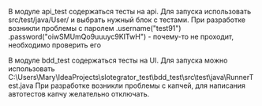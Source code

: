 В модуле api_test содержаться тесты на api. Для запуска использовать src/test/java/User/ и выбрать нужный блок с тестами. При разработке возникли проблемы с паролем .username("test91") .password("oiwSMUmQo9uuuyc9KITwH") - почему-то не проходит, необходимо проверить его

В модуле bdd_test содержаться тесты на UI. Для запуска можно использовать C:\Users\Mary\IdeaProjects\slotegrator_test\bdd_test\src\test\java\RunnerTest.java При разработке возникли проблемы с капчей, для написания автотестов капчу желательно отключать.